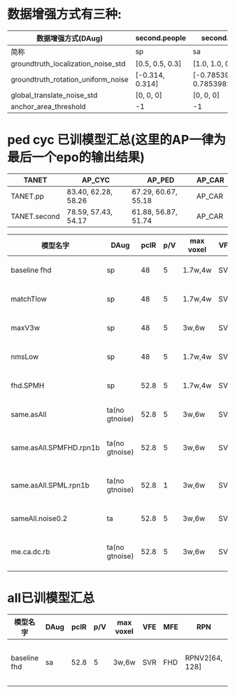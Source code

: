 

# 数据增强方式有三种:

|数据增强方式(DAug)| second.people|second.all| ta |
|  ---- |  ----  | ----  |----  |
|简称| sp|sa| ta |
|groundtruth_localization_noise_std| [0.5, 0.5, 0.3]|[1.0, 1.0, 0.5]| [0.25, 0.25, 0.25]  |
|groundtruth_rotation_uniform_noise| [-0.314, 0.314]|[-0.78539816, 0.78539816]| [-0.15707963267, 0.15707963267] |
|global_translate_noise_std| [0, 0, 0]|[0, 0, 0]| [0.2, 0.2, 0.2] |
|anchor_area_threshold| -1|-1| 1 |



# ped cyc 已训模型汇总(这里的AP一律为最后一个epo的输出结果)
|TANET|AP_CYC| AP_PED|  AP_CAR|
|---|  ----  | ----  |----  |
|TANET.pp|83.40, 62.28, 58.26| 67.29, 60.67, 55.18|  AP_CAR|
|TANET.second|78.59, 57.43, 54.17| 61.88, 56.87, 51.74|  AP_CAR|


|模型名字|  DAug  |pclR|p/V|max voxel |VFE | MFE | RPN  |w/o ME| AP_CYC| AP_PED| 训练命令|
|---|  ----  | ----  |----  |----|---- |---- |---- |---- |---- |---- |---- |
|baseline fhd|  sp  | 48 |5|1.7w,4w | SV | FHDP | RPNV2[128] |N|69.85, 50.35, 48.74| 56.97, 49.03, 46.22|  CUDA_VISIBLE_DEVICES=0 python ./second/pytorch/train.py train --config_path /home/ubuntu/codes/3d/second.baseline2/second/configs/people.fhd.config --model_dir /home/ubuntu/codes/3d/second.baseline2/models/people/fhd --resume True|
|matchTlow|  sp | 48 |5|1.7w,4w  |  SV | FHDP | RPNV2[128] |N| 69.73, 49.86, 47.57| 55.85, 48.28, 45.05| CUDA_VISIBLE_DEVICES=0 python ./second/pytorch/train.py train --config_path /home/ubuntu/codes/3d/second.baseline2/second/configs/people.fhd.matchTlow.config --model_dir /home/ubuntu/codes/3d/second.baseline2/models/people/fhd.matchTlow --resume True|
|maxV3w|  sp | 48 |5|3w,6w  |  SV | FHDP | RPNV2[128] |N| 69.21, 49.71, 48.55| 56.79, 48.89, 45.83| CUDA_VISIBLE_DEVICES=1 python ./second/pytorch/train.py train --config_path /home/ubuntu/codes/3d/second.baseline2/second/configs/people.fhd.maxV3w.config --model_dir /home/ubuntu/codes/3d/second.baseline2/models/people/fhd.maxV3w --resume True|
|nmsLow|  sp | 48 |5|1.7w,4w  |  SV | FHDP | RPNV2[128] |N| 74.58, 49.90, 48.77| 55.29, 47.55, 44.22|  CUDA_VISIBLE_DEVICES=0 python ./second/pytorch/train.py train --config_path /home/ubuntu/codes/3d/second.baseline2/second/configs/people.fhd.nmsLow.config --model_dir /home/ubuntu/codes/3d/second.baseline2/models/people/fhd.nmsLow --resume True|
|fhd.SPMH|  sp  |52.8 |5|1.7w,4w |SVR | FHD | RPNV2[64, 128]  |N| 78.57, 60.58, 54.70| 53.91, 48.49, 42.66|  CUDA_VISIBLE_DEVICES=0 python ./second/pytorch/train.py train --config_path /home/ubuntu/codes/3d/second.baseline2/second/configs/people.fhd.SPMH.config --model_dir /home/ubuntu/codes/3d/second.baseline2/models/people/fhd.SPMH --resume True|
|same.asAll|  ta(no gtnoise)  |52.8|5|3w,6w |SVR | FHD | RPNV2[64, 128]  |N| 83.80, 62.66, 60.27| 65.19, 58.75, 53.01| CUDA_VISIBLE_DEVICES=1 python ./second/pytorch/train.py train --config_path /home/ubuntu/codes/3d/second.baseline2/second/configs/people.fhd.same.asAll.config --model_dir /home/ubuntu/codes/3d/second.baseline2/models/people/fhd.same.asAll --resume True|
|same.asAll.SPMFHD.rpn1b|  ta(no gtnoise)  |52.8|5|3w,6w |SV | FHD | RPNV2[128]  |N| 81.09, 65.23, 60.00| 62.29, 54.92, 49.79| CUDA_VISIBLE_DEVICES=1 python ./second/pytorch/train.py train --config_path /home/ubuntu/codes/3d/second.baseline2/second/configs/people.fhd.same.asAll.SPMFHD.rpn1b.config --model_dir /home/ubuntu/codes/3d/second.baseline2/models/people/fhd.same.asAll.SPMFHD.rpn1b --resume True|
|same.asAll.SPML.rpn1b|  ta(no gtnoise)  |52.8|1|3w,6w |SVR | FHDL | RPNV2[128]  |N| 79.79, 59.84, 57.92| 57.10, 49.92, 46.21| CUDA_VISIBLE_DEVICES=1 python ./second/pytorch/train.py train --config_path /home/ubuntu/codes/3d/second.baseline2/second/configs/people.fhd.same.asAll.SPML.rpn1b.config --model_dir /home/ubuntu/codes/3d/second.baseline2/models/people/fhd.same.asAll.SPML.rpn1b --resume True|
|sameAll.noise0.2|  ta  |52.8|5|3w,6w |SVR | FHD | RPNV2[64, 128]  |N| 83.09, 63.78, 61.91| 66.35, 59.77, 53.66| CUDA_VISIBLE_DEVICES=0 python ./second/pytorch/train.py train --config_path /home/ogailab/code/tiatia/dc2.second.psa/second/configs/me.people/people.fhd.same.asAll.gtnoise0.2.config --model_dir /home/ogailab/code/tiatia/feifei-models/dc2/people.fhd.sameAll/noise0.2 --resume=True|
|me.ca.dc.rb|  ta(no gtnoise)   |52.8|5|3w,6w |SVR | FHD | PSA[128]  |ca,rb,dc| 79.10, 60.62, 58.55| 66.58, 60.36, 56.72| CUDA_VISIBLE_DEVICES=0 python ./second/pytorch/train.py train --config_path /home/ogailab/tiatia/codes/dc2.second.psa-master/second/configs/me.people/me.people.fhd.same.asAll.config --model_dir /home/ogailab/tiatia/codes/dc2.second.psa-master/models/me.people/ca.dc.rb.rpn1 --resume=True|


# all已训模型汇总

|模型名字|  DAug  |pclR|p/V|max voxel |VFE | MFE | RPN  |w/o ME| AP_CYC| AP_PED|  AP_CAR|AP_VAN |训练命令|
|---|  ----  | ----  |----  |----|---- |---- |---- |---- |---- |---- |---- |---- |---- |
|baseline fhd|  sa  |52.8|5| 3w,6w |SVR | FHD | RPNV2[64, 128]  |N| 77.94, 60.61, 58.53| 59.90, 52.76, 49.93|88.28, 77.87, 76.05 |50.13, 37.80, 32.29| CUDA_VISIBLE_DEVICES=1 python ./second/pytorch/train.py train --config_path /home/ubuntu/codes/3d/second.baseline2/second/configs/all.fhd.config --model_dir /home/ubuntu/codes/3d/second.baseline2/models/all/fhd --resume True|